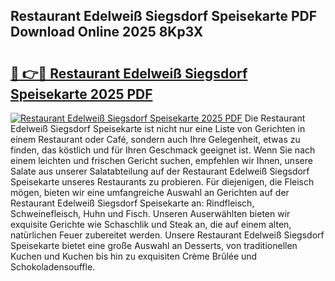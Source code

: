 ## Restaurant Edelweiß Siegsdorf Speisekarte PDF Download Online 2025 8Kp3X

# <h2><a href="http://gcbng5.nevu.top/?p=Restaurant+Edelwei%c3%9f+Siegsdorf+Speisekarte">🔗 👉🔴 Restaurant Edelweiß Siegsdorf Speisekarte 2025 PDF</a></h2>

[![Restaurant Edelweiß Siegsdorf Speisekarte 2025 PDF](https://i.imgur.com/dBaPXMq.png)](http://gcbng5.nevu.top/?p=Restaurant+Edelwei%c3%9f+Siegsdorf+Speisekarte)
Die Restaurant Edelweiß Siegsdorf Speisekarte ist nicht nur eine Liste von Gerichten in einem Restaurant oder Café, sondern auch Ihre Gelegenheit, etwas zu finden, das köstlich und für Ihren Geschmack geeignet ist. Wenn Sie nach einem leichten und frischen Gericht suchen, empfehlen wir Ihnen, unsere Salate aus unserer Salatabteilung auf der Restaurant Edelweiß Siegsdorf Speisekarte unseres Restaurants zu probieren. Für diejenigen, die Fleisch mögen, bieten wir eine umfangreiche Auswahl an Gerichten auf der Restaurant Edelweiß Siegsdorf Speisekarte an: Rindfleisch, Schweinefleisch, Huhn und Fisch. Unseren Auserwählten bieten wir exquisite Gerichte wie Schaschlik und Steak an, die auf einem alten, natürlichen Feuer zubereitet werden. Unsere Restaurant Edelweiß Siegsdorf Speisekarte bietet eine große Auswahl an Desserts, von traditionellen Kuchen und Kuchen bis hin zu exquisiten Crème Brûlée und Schokoladensouffle.
